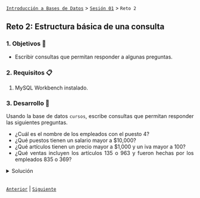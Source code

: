 [`Introducción a Bases de Datos`](../../README.md) > [`Sesión 01`](../Readme.md) > `Reto 2`
	
## Reto 2: Estructura básica de una consulta

<div style="text-align: justify;">

### 1. Objetivos :dart:

- Escribir consultas que permitan responder a algunas preguntas.

### 2. Requisitos :clipboard:

1. MySQL Workbench instalado.

### 3. Desarrollo :rocket:

Usando la base de datos `cursos`, escribe consultas que permitan responder las siguientes preguntas.

- ¿Cuál es el nombre de los empleados con el puesto 4?
- ¿Qué puestos tienen un salario mayor a $10,000?
- ¿Qué artículos tienen un precio mayor a $1,000 y un iva mayor a 100?
- ¿Qué ventas incluyen los artículos 135 o 963 y fueron hechas por los empleados 835 o 369?

<details><summary>Solución</summary>
<p>

- ¿Cuál es el nombre de los empleados con el puesto 4?

   ```sql
   SELECT nombre
   FROM empleado
   WHERE id_puesto = 4;
   ```
   ![imagen](imagenes/s1wr21.png)

- ¿Qué puestos tienen un salario mayor a $10,000?

   ```sql
   SELECT *
   FROM puesto
   WHERE salario > 10000;
   ```
   ![imagen](imagenes/s1wr22.png)
   
- ¿Qué artículos tienen un precio mayor a $1,000 y un iva mayor a 100?

   ```sql
   SELECT *
   FROM articulo
   WHERE precio > 1000
     AND iva > 100;
   ```
   ![imagen](imagenes/s1wr23.png) 
   
- ¿Qué ventas incluyen los artículos 135 o 963 y fueron hechas por los empleados 835 o 369?

   ```sql
   SELECT *
   FROM venta
   WHERE id_articulo IN (135,963)
     AND id_empleado IN (835,369);
   ```
   ![imagen](imagenes/s1wr24.png)

</p>
</details> 

<br/>

[`Anterior`](../Ejemplo-03/Readme.md) | [`Siguiente`](../Readme.md)

</div>
